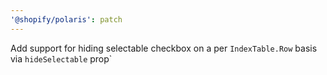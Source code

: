 ```yaml
---
'@shopify/polaris': patch
---
```


Add support for hiding selectable checkbox on a per `IndexTable.Row` basis via `hideSelectable` prop`
